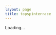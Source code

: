 ```yaml
---
layout: page
title: topspinterrace
---
```


<p id="cellData">Loading...</p>

<script>
    const sheetID = "1R46ZHMYsk0tB42ODh8bjfRLM3qXFh7M4kViAPlK3ODg"; // Replace with your Google Sheet ID
    const apiKey = "AIzaSyBWAQhZW7nT-b_1tRaiIh_rD1xZb2zMU0o"; // Replace with your API Key
    const range = "Sheet2!A1"; // Cell A1
    async function fetchSheetData() {
        //const url = `https://sheets.googleapis.com/v4/spreadsheets/${sheetID}/values/${range}`;
        const url = `https://sheets.googleapis.com/v4/spreadsheets/${sheetID}/values/${range}?key=${apiKey}`;
        try {
            let response = await fetch(url);
            let data = await response.json();
            
            if (data.values) {
                document.getElementById("cellData").innerText = 'Remaining balance: ' + data.values[0][0];
            } else {
                document.getElementById("cellData").innerText = "No Data Found";
            }
        } catch (error) {
            console.error("Error fetching data:", error);
            document.getElementById("cellData").innerText = "Error loading data";
        }
    }

    document.onload = fetchSheetData;
</script>